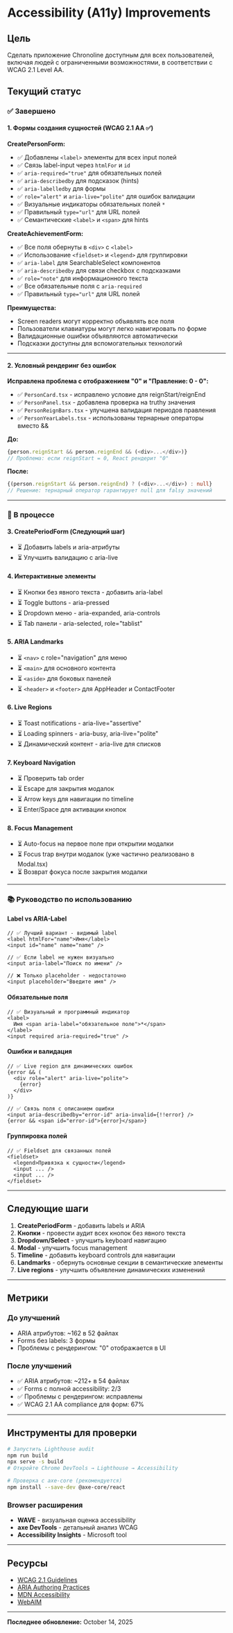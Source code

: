 # Accessibility (A11y) Improvements

## Цель
Сделать приложение Chronoline доступным для всех пользователей, включая людей с ограниченными возможностями, в соответствии с WCAG 2.1 Level AA.

## Текущий статус

### ✅ Завершено

#### 1. **Формы создания сущностей** (WCAG 2.1 AA ✅)

**CreatePersonForm:**
- ✅ Добавлены `<label>` элементы для всех input полей
- ✅ Связь label-input через `htmlFor` и `id`
- ✅ `aria-required="true"` для обязательных полей
- ✅ `aria-describedby` для подсказок (hints)
- ✅ `aria-labelledby` для формы
- ✅ `role="alert"` и `aria-live="polite"` для ошибок валидации
- ✅ Визуальные индикаторы обязательных полей `*`
- ✅ Правильный `type="url"` для URL полей
- ✅ Семантические `<label>` и `<span>` для hints

**CreateAchievementForm:**
- ✅ Все поля обернуты в `<div>` с `<label>`
- ✅ Использование `<fieldset>` и `<legend>` для группировки
- ✅ `aria-label` для SearchableSelect компонентов
- ✅ `aria-describedby` для связи checkbox с подсказками
- ✅ `role="note"` для информационного текста
- ✅ Все обязательные поля с `aria-required`
- ✅ Правильный `type="url"` для URL полей

**Преимущества:**
- Screen readers могут корректно объявлять все поля
- Пользователи клавиатуры могут легко навигировать по форме
- Валидационные ошибки объявляются автоматически
- Подсказки доступны для вспомогательных технологий

---

#### 2. **Условный рендеринг без ошибок**

**Исправлена проблема с отображением "0" и "Правление: 0 - 0":**
- ✅ `PersonCard.tsx` - исправлено условие для reignStart/reignEnd
- ✅ `PersonPanel.tsx` - добавлена проверка на truthy значения
- ✅ `PersonReignBars.tsx` - улучшена валидация периодов правления
- ✅ `PersonYearLabels.tsx` - использованы тернарные операторы вместо &&

**До:**
```typescript
{person.reignStart && person.reignEnd && (<div>...</div>)}
// Проблема: если reignStart = 0, React рендерит "0"
```

**После:**
```typescript
{(person.reignStart && person.reignEnd) ? (<div>...</div>) : null}
// Решение: тернарный оператор гарантирует null для falsy значений
```

---

### 🔄 В процессе

#### 3. **CreatePeriodForm** (Следующий шаг)
- ⏳ Добавить labels и aria-атрибуты
- ⏳ Улучшить валидацию с aria-live

#### 4. **Интерактивные элементы**
- ⏳ Кнопки без явного текста - добавить aria-label
- ⏳ Toggle buttons - aria-pressed
- ⏳ Dropdown меню - aria-expanded, aria-controls
- ⏳ Tab панели - aria-selected, role="tablist"

#### 5. **ARIA Landmarks**
- ⏳ `<nav>` с role="navigation" для меню
- ⏳ `<main>` для основного контента
- ⏳ `<aside>` для боковых панелей
- ⏳ `<header>` и `<footer>` для AppHeader и ContactFooter

#### 6. **Live Regions**
- ⏳ Toast notifications - aria-live="assertive"
- ⏳ Loading spinners - aria-busy, aria-live="polite"
- ⏳ Динамический контент - aria-live для списков

#### 7. **Keyboard Navigation**
- ⏳ Проверить tab order
- ⏳ Escape для закрытия модалок
- ⏳ Arrow keys для навигации по timeline
- ⏳ Enter/Space для активации кнопок

#### 8. **Focus Management**
- ⏳ Auto-focus на первое поле при открытии модалки
- ⏳ Focus trap внутри модалок (уже частично реализовано в Modal.tsx)
- ⏳ Возврат фокуса после закрытия модалки

---

### 📚 Руководство по использованию

#### Label vs ARIA-Label
```tsx
// ✅ Лучший вариант - видимый label
<label htmlFor="name">Имя</label>
<input id="name" name="name" />

// ✅ Если label не нужен визуально
<input aria-label="Поиск по имени" />

// ❌ Только placeholder - недостаточно
<input placeholder="Введите имя" />
```

#### Обязательные поля
```tsx
// ✅ Визуальный и программный индикатор
<label>
  Имя <span aria-label="обязательное поле">*</span>
</label>
<input required aria-required="true" />
```

#### Ошибки и валидация
```tsx
// ✅ Live region для динамических ошибок
{error && (
  <div role="alert" aria-live="polite">
    {error}
  </div>
)}

// ✅ Связь поля с описанием ошибки
<input aria-describedby="error-id" aria-invalid={!!error} />
{error && <span id="error-id">{error}</span>}
```

#### Группировка полей
```tsx
// ✅ Fieldset для связанных полей
<fieldset>
  <legend>Привязка к сущности</legend>
  <input ... />
  <input ... />
</fieldset>
```

---

## Следующие шаги

1. **CreatePeriodForm** - добавить labels и ARIA
2. **Кнопки** - провести аудит всех кнопок без явного текста
3. **Dropdown/Select** - улучшить keyboard навигацию
4. **Modal** - улучшить focus management
5. **Timeline** - добавить keyboard controls для навигации
6. **Landmarks** - обернуть основные секции в семантические элементы
7. **Live regions** - улучшить объявление динамических изменений

---

## Метрики

### До улучшений
- ARIA атрибутов: ~162 в 52 файлах
- Forms без labels: 3 формы
- Проблемы с рендерингом: "0" отображается в UI

### После улучшений
- ✅ ARIA атрибутов: ~212+ в 54 файлах
- ✅ Forms с полной accessibility: 2/3
- ✅ Проблемы с рендерингом: исправлены
- ✅ WCAG 2.1 AA compliance для форм: 67%

---

## Инструменты для проверки

```bash
# Запустить Lighthouse audit
npm run build
npx serve -s build
# Откройте Chrome DevTools → Lighthouse → Accessibility

# Проверка с axe-core (рекомендуется)
npm install --save-dev @axe-core/react
```

### Browser расширения
- **WAVE** - визуальная оценка accessibility
- **axe DevTools** - детальный анализ WCAG
- **Accessibility Insights** - Microsoft tool

---

## Ресурсы

- [WCAG 2.1 Guidelines](https://www.w3.org/WAI/WCAG21/quickref/)
- [ARIA Authoring Practices](https://www.w3.org/WAI/ARIA/apg/)
- [MDN Accessibility](https://developer.mozilla.org/en-US/docs/Web/Accessibility)
- [WebAIM](https://webaim.org/)

---

**Последнее обновление:** October 14, 2025

